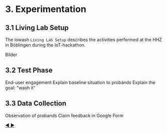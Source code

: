# 3. Experimentation
## 3.1 Living Lab Setup

The iowash `Living Lab Setup` describes the activities performed at the HHZ in Böblingen during the IoT-hackathon.

Bilder

## 3.2 Test Phase
End-user engagement
Explain baseline situation to probands
Explain the goal: "wash it"


## 3.3 Data Collection

Observation of probands
Claim feedback in Google Form

[:arrow_backward: ](https://github.com/hhzsmartlab/iowash/blob/master/02_Exploration/2.1_System%20Architecture.md)[:arrow_forward: ](https://github.com/hhzsmartlab/iowash/blob/master/03_Experimentation/3.2_Test-Phase.md)
